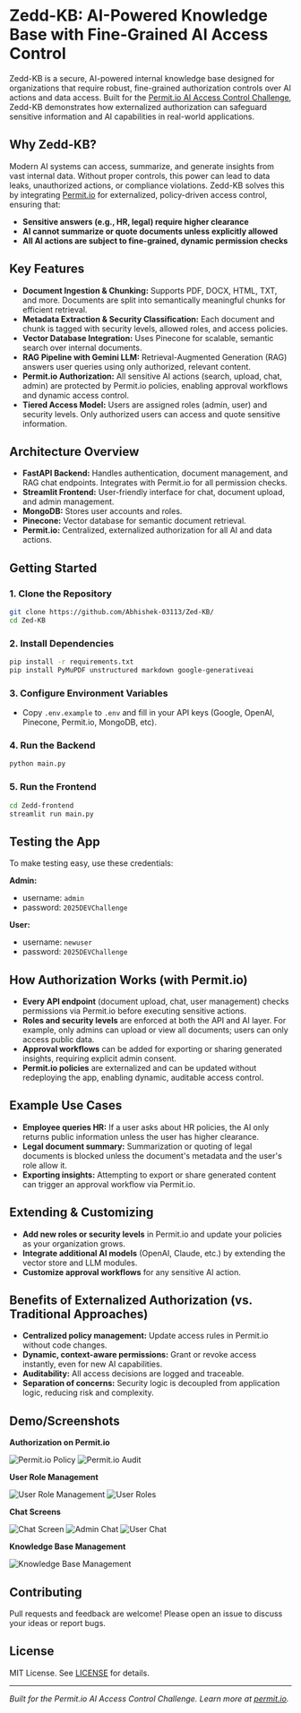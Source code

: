 # Zedd-KB: AI-Powered Knowledge Base with Fine-Grained AI Access Control

Zedd-KB is a secure, AI-powered internal knowledge base designed for organizations that require robust, fine-grained authorization controls over AI actions and data access. Built for the [Permit.io AI Access Control Challenge](https://www.permit.io/), Zedd-KB demonstrates how externalized authorization can safeguard sensitive information and AI capabilities in real-world applications.

## Why Zedd-KB?

Modern AI systems can access, summarize, and generate insights from vast internal data. Without proper controls, this power can lead to data leaks, unauthorized actions, or compliance violations. Zedd-KB solves this by integrating [Permit.io](https://www.permit.io/) for externalized, policy-driven access control, ensuring that:

- **Sensitive answers (e.g., HR, legal) require higher clearance**
- **AI cannot summarize or quote documents unless explicitly allowed**
- **All AI actions are subject to fine-grained, dynamic permission checks**

## Key Features

- **Document Ingestion & Chunking:** Supports PDF, DOCX, HTML, TXT, and more. Documents are split into semantically meaningful chunks for efficient retrieval.
- **Metadata Extraction & Security Classification:** Each document and chunk is tagged with security levels, allowed roles, and access policies.
- **Vector Database Integration:** Uses Pinecone for scalable, semantic search over internal documents.
- **RAG Pipeline with Gemini LLM:** Retrieval-Augmented Generation (RAG) answers user queries using only authorized, relevant content.
- **Permit.io Authorization:** All sensitive AI actions (search, upload, chat, admin) are protected by Permit.io policies, enabling approval workflows and dynamic access control.
- **Tiered Access Model:** Users are assigned roles (admin, user) and security levels. Only authorized users can access and quote sensitive information.

## Architecture Overview

- **FastAPI Backend:** Handles authentication, document management, and RAG chat endpoints. Integrates with Permit.io for all permission checks.
- **Streamlit Frontend:** User-friendly interface for chat, document upload, and admin management.
- **MongoDB:** Stores user accounts and roles.
- **Pinecone:** Vector database for semantic document retrieval.
- **Permit.io:** Centralized, externalized authorization for all AI and data actions.

## Getting Started

### 1. Clone the Repository
```bash
git clone https://github.com/Abhishek-03113/Zed-KB/
cd Zed-KB
```

### 2. Install Dependencies
```bash
pip install -r requirements.txt
pip install PyMuPDF unstructured markdown google-generativeai
```

### 3. Configure Environment Variables
- Copy `.env.example` to `.env` and fill in your API keys (Google, OpenAI, Pinecone, Permit.io, MongoDB, etc).

### 4. Run the Backend
```bash
python main.py
```

### 5. Run the Frontend
```bash
cd Zedd-frontend
streamlit run main.py
```

## Testing the App

To make testing easy, use these credentials:

**Admin:**
- username: `admin`
- password: `2025DEVChallenge`

**User:**
- username: `newuser`
- password: `2025DEVChallenge`

## How Authorization Works (with Permit.io)

- **Every API endpoint** (document upload, chat, user management) checks permissions via Permit.io before executing sensitive actions.
- **Roles and security levels** are enforced at both the API and AI layer. For example, only admins can upload or view all documents; users can only access public data.
- **Approval workflows** can be added for exporting or sharing generated insights, requiring explicit admin consent.
- **Permit.io policies** are externalized and can be updated without redeploying the app, enabling dynamic, auditable access control.

## Example Use Cases

- **Employee queries HR:** If a user asks about HR policies, the AI only returns public information unless the user has higher clearance.
- **Legal document summary:** Summarization or quoting of legal documents is blocked unless the document's metadata and the user's role allow it.
- **Exporting insights:** Attempting to export or share generated content can trigger an approval workflow via Permit.io.

## Extending & Customizing

- **Add new roles or security levels** in Permit.io and update your policies as your organization grows.
- **Integrate additional AI models** (OpenAI, Claude, etc.) by extending the vector store and LLM modules.
- **Customize approval workflows** for any sensitive AI action.

## Benefits of Externalized Authorization (vs. Traditional Approaches)

- **Centralized policy management:** Update access rules in Permit.io without code changes.
- **Dynamic, context-aware permissions:** Grant or revoke access instantly, even for new AI capabilities.
- **Auditability:** All access decisions are logged and traceable.
- **Separation of concerns:** Security logic is decoupled from application logic, reducing risk and complexity.

## Demo/Screenshots

**Authorization on Permit.io**

![Permit.io Policy](Screenshots/permit_policy.png)
![Permit.io Audit](Screenshots/permit_io_audit.png)

**User Role Management**

![User Role Management](Screenshots/user_role_mgmt.png)
![User Roles](Screenshots/userroles.png)

**Chat Screens**

![Chat Screen](Screenshots/chat_screen.png)
![Admin Chat](Screenshots/admin_chat.png)
![User Chat](Screenshots/user_chat.png)

**Knowledge Base Management**

![Knowledge Base Management](Screenshots/knowledgebase%20management.png)


## Contributing

Pull requests and feedback are welcome! Please open an issue to discuss your ideas or report bugs.

## License

MIT License. See [LICENSE](LICENSE) for details.

---

*Built for the Permit.io AI Access Control Challenge. Learn more at [permit.io](https://www.permit.io/).*
